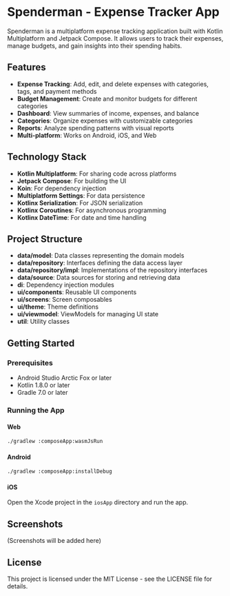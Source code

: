 # Spenderman - Expense Tracker App

Spenderman is a multiplatform expense tracking application built with Kotlin Multiplatform and Jetpack Compose. It allows users to track their expenses, manage budgets, and gain insights into their spending habits.

## Features

- **Expense Tracking**: Add, edit, and delete expenses with categories, tags, and payment methods
- **Budget Management**: Create and monitor budgets for different categories
- **Dashboard**: View summaries of income, expenses, and balance
- **Categories**: Organize expenses with customizable categories
- **Reports**: Analyze spending patterns with visual reports
- **Multi-platform**: Works on Android, iOS, and Web

## Technology Stack

- **Kotlin Multiplatform**: For sharing code across platforms
- **Jetpack Compose**: For building the UI
- **Koin**: For dependency injection
- **Multiplatform Settings**: For data persistence
- **Kotlinx Serialization**: For JSON serialization
- **Kotlinx Coroutines**: For asynchronous programming
- **Kotlinx DateTime**: For date and time handling

## Project Structure

- **data/model**: Data classes representing the domain models
- **data/repository**: Interfaces defining the data access layer
- **data/repository/impl**: Implementations of the repository interfaces
- **data/source**: Data sources for storing and retrieving data
- **di**: Dependency injection modules
- **ui/components**: Reusable UI components
- **ui/screens**: Screen composables
- **ui/theme**: Theme definitions
- **ui/viewmodel**: ViewModels for managing UI state
- **util**: Utility classes

## Getting Started

### Prerequisites

- Android Studio Arctic Fox or later
- Kotlin 1.8.0 or later
- Gradle 7.0 or later

### Running the App

#### Web

```bash
./gradlew :composeApp:wasmJsRun
```

#### Android

```bash
./gradlew :composeApp:installDebug
```

#### iOS

Open the Xcode project in the `iosApp` directory and run the app.

## Screenshots

(Screenshots will be added here)

## License

This project is licensed under the MIT License - see the LICENSE file for details.
